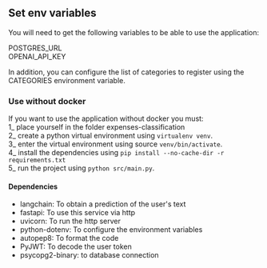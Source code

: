 ## Set env variables

You will need to get the following variables to be able to use the application:

POSTGRES_URL<br>
OPENAI_API_KEY

In addition, you can configure the list of categories to register using the CATEGORIES environment variable.

### Use without docker

If you want to use the application without docker you must:<br>
1_ place yourself in the folder expenses-classification<br>
2_ create a python virtual environment using `virtualenv venv`.<br>
3_ enter the virtual environment using source `venv/bin/activate`.<br>
4_ install the dependencies using `pip install --no-cache-dir -r requirements.txt` <br>
5_ run the project using `python src/main.py`.<br>

#### Dependencies
* langchain: To obtain a prediction of the user's text
* fastapi: To use this service via http
* uvicorn: To run the http server
* python-dotenv: To configure the environment variables
* autopep8: To format the code
* PyJWT: To decode the user token
* psycopg2-binary: to database connection